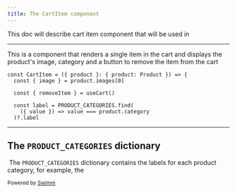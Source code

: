 ```yaml
---
title: The CartItem component
---
```

This doc will describe cart item component that will be used in&nbsp;&nbsp;

<SwmSnippet path="/src/components/CartItem.tsx" line="8">

---

This is a component that renders a single item in the cart and displays the product's image, category and a button to remove the item from the cart

```tsx
const CartItem = ({ product }: { product: Product }) => {
  const { image } = product.images[0]

  const { removeItem } = useCart()

  const label = PRODUCT_CATEGORIES.find(
    ({ value }) => value === product.category
  )?.label
```

---

</SwmSnippet>

## The <SwmToken path="/src/config/index.ts" pos="1:4:4" line-data="export const PRODUCT_CATEGORIES = [">`PRODUCT_CATEGORIES`</SwmToken> dictionary

&nbsp;The <SwmToken path="/src/config/index.ts" pos="1:4:4" line-data="export const PRODUCT_CATEGORIES = [">`PRODUCT_CATEGORIES`</SwmToken> dictionary contains the labels for each product category, for example, the&nbsp;

<SwmMeta version="3.0.0" repo-id="Z2l0aHViJTNBJTNBZGlnaXRhbGhpcHBvJTNBJTNBSWRpdFllZ2VyU3dpbW0=" repo-name="digitalhippo"><sup>Powered by [Swimm](https://staging.swimm.cloud/)</sup></SwmMeta>

